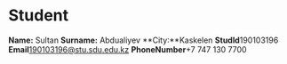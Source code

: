 # Student
**Name:** Sultan
**Surname:** Abdualiyev
**City:**Kaskelen
**StudId**190103196
**Email**190103196@stu.sdu.edu.kz
**PhoneNumber**+7 747 130 7700